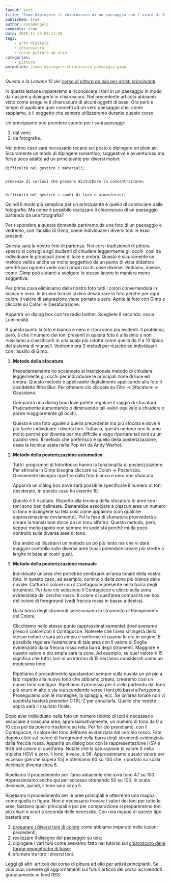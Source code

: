 ```yaml
---
layout: post
title: "Come dipingere il chiaroscuro di un paesaggio con l'aiuto di Gimp"
published: true
author: sasadangelo
comments: true
date: 2010-11-23 08:11:26
tags:
    - arte digitale
    - chiaroscuro
    - corso pittura ad olio
categories:
    - pittura
permalink: /come-dipingere-chiaroscuro-paesaggio-gimp
---
```



_Questa è la Lezione 12 del _[corso di pittura ad olio per artisti principianti][1].__ 


  In questa lezione impareremo a riconoscere i toni in un paesaggio in modo da riuscire a dipingerlo in chiaroscuro. Nel precedente articolo abbiamo visto come eseguire il chiaroscuro di alcuni oggetti di base. Ora però è tempo di applicare quei concetti ad un vero paesaggio che, come sappiamo, è il soggetto che sempre utilizzeremo durante questo corso.


Un principiante può prendere spunto per i suoi paesaggi:

  1. dal vero;
  2. da fotografie.


  Nel primo caso sarà necessario recarsi sul posto e dipingere en plein air. Sicuramente un modo di dipingere romantico, suggestivo e avventuroso ma forse poco adatto ad un principiante per diversi motivi:



  
    difficoltà nel gestire i materiali;
  
  
    presenza di curiosi che possono disturbare la concentrazione;
  
  
    difficoltà nel gestire i cambi di luce e atmosferici;
  



  Quindi il modo più semplice per un principiante è quello di cominciare dalle fotografie. Ma come è possibile realizzare il chiaroscuro di un paesaggio partendo da una fotografia?



  Per rispondere a questa domanda partiremo da una foto di un paesaggio e vedremo, con l&#8217;ausilio di Gimp, come individuare i diversi toni in esso presenti.



  



  Questa sarà la nostro foto di partenza. Nei corsi tradizionali di pittura spesso si consiglia agli studenti di chiudere leggermente gli occhi  così da individuare le principali zone di luce e ombra. Questo è sicuramente un metodo valido anche se molto soggettivo da un punto di vista didattico perchè poi ognuno vede con i propri occhi cose diverse. Vediamo, invece, come  Gimp può aiutarci a svolgere lo stesso lavoro in maniera meno soggettiva.



  



  Per prima cosa eliminiamo dalla nostro foto tutti i colori convertendola in bianco e nero. In termini tecnici si dice desaturare la foto perchè per ogni colore il valore di saturazione viene portato a zero. Aprite la foto con Gimp e cliccate su Colori -> Desaturazione.



  



  Apparirà un dialog box con tre radio button. Scegliete il secondo, ossia Luminosità.



  



  A questo punto la foto è bianco e nero e i toni sono più evidenti. Il problema, però, è che il numero dei toni presenti in questa foto è altissimo e non riusciamo a classificarli in una scala più ridotta come quella da 0 a 10 tipica del sistema di munsell. Vedremo ora 3 metodi per riuscire ad individuarli con l&#8217;ausilio di Gimp.


  1. **Metodo della sfocatura** 
      
    
    
    
      Precedentemente ho accennato al tradizionale metodo di chiudere leggermente gli occhi per individuare le principali zone di luce ed ombra. Questo metodo è applicabile digitalmente applicando alla foto il cosiddetto filtro Blur. Per ottenere ciò cliccate su Filtri -> Sfocature -> Gaussiana.
    
    
    
      
    
    
    
      Comparirà una dialog box dove potete regolare il raggio di sfocatura. Praticamente aumentando o diminuendo tali valori equivale a chiudere o aprire maggiormente gli occhi.
    
    
    
      
    
    
    
      Questa è una foto uguale a quella precedente ma più sfocata e dove è più facile individuare i diversi toni. Tuttavia, questo metodo non lo amo molto perchè poi diventa per me difficile e vago riportare tali toni su un quadro vero. Il metodo che preferisco è quello della posterizzazione, ossia la tecnica usata nella Pop Art da Andy Warhol.
    

  2. **Metodo della posterizzazione automatica** 
      
    
    
    
      Tutti i programmi di fotoritocco hanno la funzionalità di posterizzazione. Per attivarla in Gimp bisogna cliccare su Colori -> Posterizza. Ovviamente bisogna ripartire dalla foto bianco e nero non sfuocata.
    
    
    
      
    
    
    
      Apparirà un dialog box dove sarà possibile specificare il numero di toni desiderato, in questo caso ho inserito 10.
    
    
    
      
    
    
    
      Questo è il risultato. Rispetto alla tecnica della sfocatura le aree con i toni sono ben delineate. Basterebbe associare a ciascun area un numero di tono e dipingerle su tela così come appaiono (con qualche approssimazione ovviamente). Poi la fase di sfumatura provvederà a creare la transizione dolce da un tono all&#8217;altro. Questo metodo, però, seppur molto rapido non sempre mi soddisfa perchè mi da poco controllo sulle diverse aree di tono.
    
    
    
      Ora andrò ad illustrarvi un metodo un pò più lento ma che vi darà maggior controllo sulle diverse aree tonali potendole creare più strette o larghe in base ai vostri gusti.
    

  3. **Metodo della posterizzazione manuale** 
      
    
    
    
      Individuate un&#8217;area che potrebbe sembrarvi un&#8217;area tonale della vostra foto. In questo caso, ad esempio, comincio dalla zona più bianca delle nuvole. Catturo il colore con il Contagocce presente nella barra degli strumenti. Per fare ciò seleziono il Contagocce e clicco sulla zona evidenziata dal cerchio rosso. Il colore di quell&#8217;area comparirà nel box del colore di foreground (vedi freccia rossa in basso a destra).
    
    
    
      
    
    
    
      Dalla barra degli strumenti selezioniamo lo strumento di Riempimento del Colore.
    
    
    
      
    
    
    
      Clicchiamo nello stesso punto (approssimativamente) dove avevamo preso il colore con il Contagocce. Noterete che l&#8217;area si tingerà dello stesso colore e sarà più ampia e uniforme di quanto lo era in origine. E&#8217; possibile regolare l&#8217;estensione di tale area con il valore di Soglia evidenziato dalla freccia rossa nella barra degli strumenti. Maggiore è questo valore e più ampia sarà la zona. Ad esempio, se quel valore è 15 significa che tutti i toni in un intorno di 15 verranno considerati come un medesimo tono.
    
    
    
      
    
    
    
      Ripetiamo il procedimento spostandoci sempre sulla nuvola un pò più a lato rispetto alla nuovo tono che abbiamo creato, creeremo così un nuovo tono contiguo. Ripetiamo il processo per il cielo partendo dal tono più scuro in alto e via via scendendo verso i toni più bassi all&#8217;orizzonte. Proseguiamo con le montagne, la spiaggia, ecc. Se un&#8217;area tonale non vi soddisfa basterà premeter CTRL-Z per annullarla. Quello che vedete sopra sarà il risultato finale.
    


  



  Dopo aver individuato nella foto un numero ridotto di toni è necessario associare a ciascuna area, approssimativamente, un numero di tono da 0 a 10 così poi da poterlo trasferire su tela. Per far ciò prendiamo, con il Contagocce, il colore del tono dell&#8217;area evidenziata dal cerchio rosso. Fate doppio click sul colore di foreground nella barra degli strumenti evidenziata dalla freccia rossa. Apparirà un dialog box con la rappresentazione HSV e RGB del colore di quell&#8217;area. Notate che la saturazione (il valore S nella tripletta HSV) è zero. Il tono, invece, è 56. Approssimiamo questo valore per eccesso (perchè supera 55) e otteniamo 60 su 100 che, riportato su scala decimale diventa circa 6.



  



  Ripetiamo il procedimento per l&#8217;area adiacente che avrà tono 47 su 100. Approssimiamo anche qui per eccesso ottenendo 50 su 100. In scala decimale, quindi, il tono sarà circa 5.



  



  Ripetiamo il procedimento per le aree principali e otterremo una mappa come quella in figura. Non è necessario trovare i valori dei toni per tutte le aree, bastano quelli principali e poi per comparazione si prepareranno toni più chiari o scuri a seconda delle necessità. Con una mappa di questo tipo basterà ora:


  1. [preparare i diversi toni di colore][2] come abbiamo imparato nelle lezioni precedenti;
  2. realizzare il disegno del paesaggio su tela;
  3. dipingere i vari toni come avevamo fatto nel tutorial sul [chiaroscuro delle forme geometriche di base][3];
  4. sfumare tra loro i diversi toni.


  Leggi gli altri  articoli del corso di pittura ad olio per artisti principianti. Se vuoi puoi ricevere gli aggiornamenti sui futuri articoli del corso iscrivendoti gratuitamente ai feed RSS.


 [1]: https://www.disegnoepittura.it/corso-pittura-olio-artisti-principianti-2/
 [2]: https://www.disegnoepittura.it/come-mescolare-colori-realizzare-chiaroscuro/
 [3]: https://www.disegnoepittura.it/corso-pittura-olio-artisti-principianti-chiaroscuro-forme-geometriche-base/